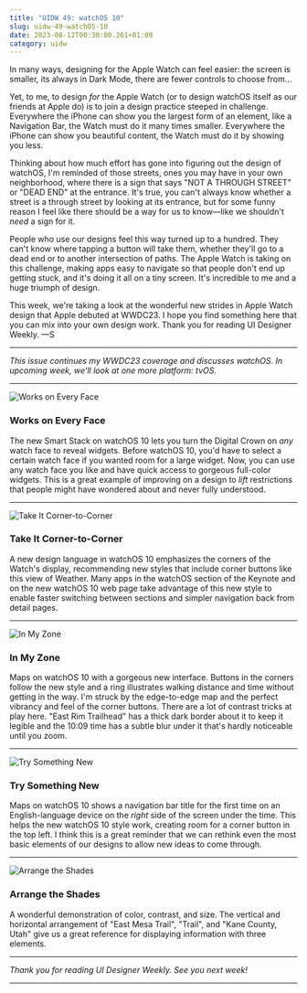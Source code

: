 ```yaml
---
title: "UIDW 49: watchOS 10"
slug: uidw-49-watchOS-10
date: 2023-08-12T00:30:00.261+01:00
category: uidw
---
```


In many ways, designing for the Apple Watch can feel easier: the screen is smaller, its always in Dark Mode, there are fewer controls to choose from...

Yet, to me, to design _for_ the Apple Watch (or to design watchOS itself as our friends at Apple do) is to join a design practice steeped in challenge. Everywhere the iPhone can show you the largest form of an element, like a Navigation Bar, the Watch must do it many times smaller. Everywhere the iPhone can show you beautiful content, the Watch must do it by showing you less.

Thinking about how much effort has gone into figuring out the design of watchOS, I'm reminded of those streets, ones you may have in your own neighborhood, where there is a sign that says "NOT A THROUGH STREET" or "DEAD END" at the entrance. It's true, you can't always know whether a street is a through street by looking at its entrance, but for some funny reason I feel like there should be a way for us to know—like we shouldn't _need_ a sign for it.

People who use our designs feel this way turned up to a hundred. They can't know where tapping a button will take them, whether they'll go to a dead end or to another intersection of paths. The Apple Watch is taking on this challenge, making apps easy to navigate so that people don't end up getting stuck, and it's doing it all on a tiny screen. It's incredible to me and a huge triumph of design.

This week, we're taking a look at the wonderful new strides in Apple Watch design that Apple debuted at WWDC23\. I hope you find something here that you can mix into your own design work. Thank you for reading UI Designer Weekly. —S

---

_This issue continues my WWDC23 coverage and discusses watchOS. In upcoming week, we'll look at one more platform: tvOS._

---

![](https://assets.sahandnayebaziz.org/works-on-every-face.jpeg "Works on Every Face") 

### Works on Every Face

The new Smart Stack on watchOS 10 lets you turn the Digital Crown on _any_ watch face to reveal widgets. Before watchOS 10, you'd have to select a certain watch face if you wanted room for a large widget. Now, you can use any watch face you like and have quick access to gorgeous full-color widgets. This is a great example of improving on a design to _lift_ restrictions that people might have wondered about and never fully understood.

---

![](https://assets.sahandnayebaziz.org/take-it-corner-to-corner.jpeg "Take It Corner-to-Corner") 

### Take It Corner-to-Corner

A new design language in watchOS 10 emphasizes the corners of the Watch's display, recommending new styles that include corner buttons like this view of Weather. Many apps in the watchOS section of the Keynote and on the new watchOS 10 web page take advantage of this new style to enable faster switching between sections and simpler navigation back from detail pages.

---

![](https://assets.sahandnayebaziz.org/in-my-zone.jpeg "In My Zone") 

### In My Zone

Maps on watchOS 10 with a gorgeous new interface. Buttons in the corners follow the new style and a ring illustrates walking distance and time without getting in the way. I'm struck by the edge-to-edge map and the perfect vibrancy and feel of the corner buttons. There are a lot of contrast tricks at play here. "East Rim Trailhead" has a thick dark border about it to keep it legible and the 10:09 time has a subtle blur under it that's hardly noticeable until you zoom.

---

![](https://assets.sahandnayebaziz.org/try-something-new.jpeg "Try Something New") 

### Try Something New

Maps on watchOS 10 shows a navigation bar title for the first time on an English-language device on the _right_ side of the screen under the time. This helps the new watchOS 10 style work, creating room for a corner button in the top left. I think this is a great reminder that we can rethink even the most basic elements of our designs to allow new ideas to come through.

---

![](https://assets.sahandnayebaziz.org/arrange-the-shades.jpeg "Arrange the Shades") 

### Arrange the Shades

A wonderful demonstration of color, contrast, and size. The vertical and horizontal arrangement of "East Mesa Trail", "Trail", and "Kane County, Utah" give us a great reference for displaying information with three elements.

---

_Thank you for reading UI Designer Weekly. See you next week!_

---
